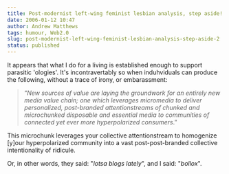 ```yaml
---
title: Post-modernist left-wing feminist lesbian analysis, step aside!
date: 2006-01-12 10:47
author: Andrew Matthews
tags: humour, Web2.0
slug: post-modernist-left-wing-feminist-lesbian-analysis-step-aside-2
status: published
---
```


It appears that what I do for a living is established enough to support parasitic 'ologies'. It's incontravertably so when induhviduals can produce the following, without a trace of irony, or embarassment:

> “*New sources of value are laying the groundwork for an entirely new media value chain; one which leverages micromedia to deliver personalized, post-branded attentionstreams of chunked and microchunked disposable and essential media to communities of connected yet ever more hyperpolarized consumers*.”

This microchunk leverages your collective attentionstream to homogenize \[y\]our hyperpolarized community into a vast post-post-branded collective intentionality of ridicule.

Or, in other words, they said: "*lotsa blogs lately*", and I said: "*bollox*".
